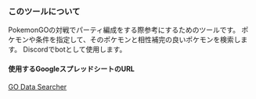 ### このツールについて
PokemonGOの対戦でパーティ編成をする際参考にするためのツールです。
ポケモンや条件を指定して、そのポケモンと相性補完の良いポケモンを検索します。
Discordでbotとして使用します。

#### 使用するGoogleスプレッドシートのURL
[GO Data Searcher](https://docs.google.com/spreadsheets/d/1D1cia1R8OBEHAqsSJ0ZzoLVupg97qA6-Ml0nye4XLVg/edit?usp=sharing)

